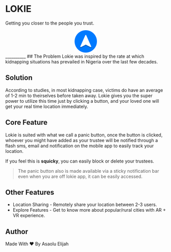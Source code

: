 # LOKIE
Getting you closer to the people you trust.
<center>
 <img src="./icon.png" width="70" height="70" style="width: 70px;height: 70px;" alt="Lokie Logo" />
</center>
 __________
## The Problem 
Lokie was inspired by the rate at which kidnapping situations has prevailed in Nigeria over the last few decades. 

## Solution
According to studies, in most kidnapping case, victims do have an average of 1-2 min to theirselves before taken away. Lokie gives you the super power to utilize this time just by clicking a button, and your loved one will get your real time location immediately.

## Core Feature
Lokie is suited with what we call a panic button, once the button is clicked, whoever you might have added as your trustee will be notified through a flash sms, email and notification on the mobile app to easily track your location.

If you feel this is **squicky**, you can easily block or delete your trustees. 

> The panic button also is made available via a sticky notification bar even when you are off lokie app,
it can be easily accessed.

## Other Features
* Location Sharing - Remotely share your location between 2-3 users.
* Explore Features - Get to know more about popular/rural cities with AR + VR experience.

## Author
Made With ❤ By Asaolu Elijah
